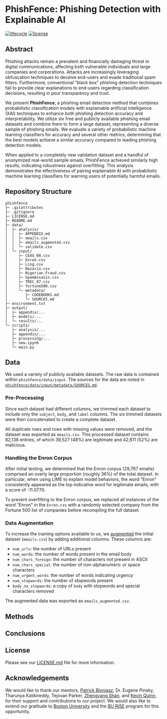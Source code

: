 # PhishFence: Phishing Detection with Explainable AI

[![lifecycle](https://img.shields.io/badge/lifecycle-experimental-orange)](https://lifecycle.r-lib.org/articles/stages.html)
[![license](https://img.shields.io/badge/license-MIT_/_CC_BY--SA_4.0-blue)](LICENSE.md)

## Abstract

Phishing attacks remain a prevalent and financially damaging threat in digital communications, affecting both vulnerable individuals and large companies and corporations. Attacks are increasingly leveraging obfuscation techniques to deceive end-users and evade traditional spam filters. Furthermore, conventional “black box” phishing detection techniques fail to provide clear explanations to end-users regarding classification decisions, resulting in poor transparency and trust.

We present **PhishFence**, a phishing email detection method that combines probabilistic classification models with explainable artificial intelligence (XAI) techniques to enhance both phishing detection accuracy and interpretability. We utilize six free and publicly available phishing email datasets and combine them to form a large dataset, representing a diverse sample of phishing emails. We evaluate a variety of probabilistic machine learning classifiers for accuracy and several other metrics, determining that the best models achieve a similar accuracy compared to leading phishing detection models.

When applied to a completely new validation dataset and a handful of anonymized real-world sample emails, PhishFence achieved similarly high results, indicating robustness against overfitting. This analysis demonstrates the effectiveness of pairing explainable AI with probabilistic machine learning classifiers for warning users of potentially harmful emails.

## Repository Structure

```
phishfence
├─ .gitattributes
├─ .gitignore
├─ LICENSE.md
├─ README.md
├─ data/
│  ├─ analysis/
│  │  ├─ APPENDIX.md
│  │  ├─ emails.csv
│  │  ├─ emails_augmented.csv
│  │  └─ validate.csv
│  └─ input/
│     ├─ CEAS_08.csv
│     ├─ Enron.csv
│     ├─ Ling.csv
│     ├─ Nazario.csv
│     ├─ Nigerian_Fraud.csv
│     ├─ SpamAssasin.csv
│     ├─ TREC_07.csv
│     ├─ fortune500.csv
│     └─ metadata/
│        ├─ CODEBOOKS.md
│        └─ SOURCES.md
├─ environment.txt
├─ output/
│  ├─ appendix/...
│  ├─ models/...
│  └─ results/...
└─ scripts/
   ├─ analysis/...
   ├─ appendix/...
   ├─ processing/...
   ├─ new.ipynb
   └─ main.py
```

## Data

We used a variety of publicly available datasets. The raw data is contained within `phishfence/data/input`. The sources for the data are noted in [`phishfence/data/input/metadata/SOURCES.md`](https://github.com/thomasha1310/phishfence/blob/main/data/input/metadata/SOURCES.md).

### Pre-Processing

Since each dataset had different columns, we trimmed each dataset to include only the `subject`, `body`, and `label` columns. The six trimmed datasets were then concatenated to create a complete dataset.

All duplicate rows and rows with missing values were removed, and the dataset was exported as `emails.csv`. This processed dataset contains 82,138 entries, of which 39,527 (48%) are legitimate and 42,611 (52%) are malicious.

### Handling the Enron Corpus

After initial testing, we determined that the Enron corpus (29,767 emails) comprised an overly large proportion (roughly 36%) of the total dataset. In particular, when using LIME to explain model behaviors, the word "Enron" consistently appeared as the top indicative word for legitimate emails, with a score of -11.0770.

To prevent overfitting to the Enron corpus, we replaced all instances of the word "Enron" in the `Enron.csv` with a randomly selected company from the Fortune 500 list of companies before recompiling the full dataset.

### Data Augmentation

To increase the training options available to us, we [augmented](https://github.com/thomasha1310/phishfence/blob/main/scripts/processing/augmentation.py) the initial dataset (`emails.csv`) by adding additional columns. These columns are:

- `num_urls`: the number of URLs present
- `num_words`: the number of words present in the email body
- `num_chars_foreign`: the number of characters not present in ASCII
- `num_chars_special`: the number of non-alphanumeric or space characters
- `num_urgent_words`: the number of words indicating urgency
- `num_stopwords`: the number of stopwords present
- `body_no_stopwords`: a copy of `body` with stopwords and special characters removed

The augmented data was exported as `emails_augmented.csv`.

## Methods

## Conclusions

## License

Please see our [LICENSE.md](https://github.com/thomasha1310/phishfence/blob/main/LICENSE.md) file for more information.

## Acknowledgements

We would like to thank our mentors, [Patrick Bloniasz](https://github.com/bloniaszp), Dr. Eugene Pinsky, Tharunya Katikireddy, Tejovan Parker, [Zhengyang Shan](https://github.com/ZhengyangShan), and [Kevin Quinn](https://github.com/kevinqnb), for their support and contributions to our project. We would also like to extend our gratitude to [Boston University](https://www.bu.edu/) and the [BU RISE](https://www.bu.edu/summer/high-school-programs/rise-internship-practicum/) program for this opportunity.
